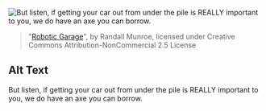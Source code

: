 ![But listen, if getting your car out from under the pile is REALLY important to you, we do have an axe you can borrow.](https://imgs.xkcd.com/comics/robotic_garage.png)
> "[Robotic Garage](https://xkcd.com/1651/)", by Randall Munroe, licensed under Creative Commons Attribution-NonCommercial 2.5 License

## Alt Text
But listen, if getting your car out from under the pile is REALLY important to you, we do have an axe you can borrow.
